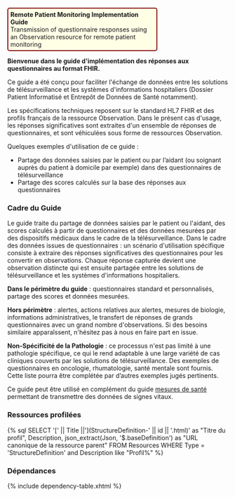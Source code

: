 <p style="padding: 5px; border-radius: 5px; border: 2px solid maroon; background: #ffffe6; width: 65%">
<b>Remote Patient Monitoring Implementation Guide</b><br> Transmission of questionnaire responses using an Observation resource for remote patient monitoring<br>
</p>

<B>Bienvenue dans le guide d'implémentation des réponses aux questionnaires au format FHIR.</B>

Ce guide a été conçu pour faciliter l'échange de données entre les solutions de télésurveillance et les systèmes d'informations hospitaliers (Dossier Patient Informatisé et Entrepôt de Données de Santé notamment).

Les spécifications techniques reposent sur le standard HL7 FHIR et des profils français de la ressource Observation. Dans le présent cas d'usage, les réponses significatives sont extraites d'un ensemble de réponses de questionnaires, et sont véhiculées sous forme de ressources Observation.

Quelques exemples d'utilisation de ce guide : 

* Partage des données saisies par le patient ou par l’aidant (ou soignant auprès du patient à domicile par exemple) dans des questionnaires de télésurveillance
* Partage des scores calculés sur la base des réponses aux questionnaires

### Cadre du Guide

Le guide traite du partage de données saisies par le patient ou l'aidant, des scores calculés à partir de questionnaires et des données mesurées par des dispositifs médicaux dans le cadre de la télésurveillance.
Dans le cadre des données issues de questionnaires : un scénario d'utilisation spécifique consiste à extraire des réponses significatives des questionnaires pour les convertir en observations. Chaque réponse capturée devient une observation distincte qui est ensuite partagée entre les solutions de télésurveillance et les systèmes d'informations hospitaliers.

**Dans le périmètre du guide** : questionnaires standard et personnalisés, partage des scores et données mesurées.

**Hors périmètre** : alertes, actions relatives aux alertes, mesures de biologie, informations administratives, le transfert de réponses de grands questionnaires avec un grand nombre d'observations. Si des besoins similaire apparaîssent, n'hésitez pas à nous en faire part en issue.

**Non-Spécificité de la Pathologie** : ce processus n'est pas limité à une pathologie spécifique, ce qui le rend adaptable à une large variété de cas cliniques couverts par les solutions de télésurveillance. Des exemples de questionnaires en oncologie, rhumatologie, santé mentale sont fournis. Cette liste pourra être complétée par d’autres exemples jugés pertinents.

Ce guide peut être utilisé en complément du guide [mesures de santé](https://interop.esante.gouv.fr/ig/fhir/mesures) permettant de transmettre des données de signes vitaux.

### Ressources profilées

{% sql SELECT '[' || Title ||'](StructureDefinition-' || id || '.html)' as "Titre du profil", Description, json_extract(Json, '$.baseDefinition') as "URL canonique de la ressource parent" FROM Resources WHERE Type = 'StructureDefinition' and Description like "Profil%" %}

### Dépendances

{% include dependency-table.xhtml %}
